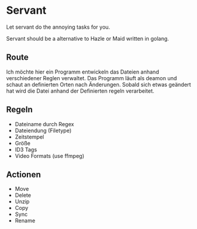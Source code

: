 # Servant
Let servant do the annoying tasks for you.

Servant should be a alternative to Hazle or Maid written in golang.

## Route
Ich möchte hier ein Programm entwickeln das Dateien anhand verschiedener Reglen verwaltet.
Das Programm läuft als deamon und schaut an definierten Orten nach Änderungen.
Sobald sich etwas geändert hat wird die Datei anhand der Definierten regeln verarbeitet.

## Regeln
* Dateiname durch Regex
* Dateiendung (Filetype)
* Zeitstempel
* Größe
* ID3 Tags
* Video Formats (use ffmpeg)

## Actionen
* Move
* Delete
* Unzip
* Copy
* Sync
* Rename
